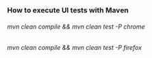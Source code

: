 ### How to execute UI tests with Maven
###### mvn clean compile && mvn clean test -P chrome
###### mvn clean compile && mvn clean test -P firefox

